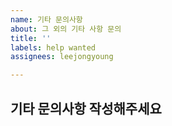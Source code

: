 ```yaml
---
name: 기타 문의사항
about: 그 외의 기타 사항 문의
title: ''
labels: help wanted
assignees: leejongyoung

---
```


## 기타 문의사항 작성해주세요
